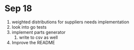 # Sep 18 

1. weighted distributions for suppliers needs implementation
2. look into go tests
3. implement parts generator
   1. write to csv as well
4. Improve the README